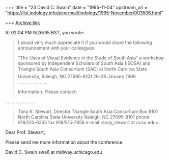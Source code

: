 +++
title = "23 David C. Swain"
date = "1995-11-04"
upstream_url = "https://list.indology.info/pipermail/indology/1995-November/003506.html"

+++
[Archive link](https://list.indology.info/pipermail/indology/1995-November/003506.html)

At 02:04 PM 9/26/95 BST, you wrote:
>I would very much appreciate it if you would share the following
>announcement with your colleagues:
>
>"The Uses of Visual Evidence in the Study of South Asia"
>a workshop sponsored by
>Independent Scholars of South Asia (ISOSA) and
>Triangle South Asia Consortium (SAC)
>at North Carolina State University, Raleigh, NC 27695-8101
>26-28 January 1996
>.......................
>
>Information.  Please contact:
>
........................
>
>Tony K. Stewart, Director
>Triangle South Asia Consortium
>Box 8101
>North Carolina State University
>Raleigh, NC 27695-8101
>phone 919/515-6335
>fax 919/515-7856
>e-mail <tony_stewart at ncsu.edu>.
>
>

Dear Prof. Stewart,

Please send me more information about the conference.

David C. Swain
swa6 at midway.uchicago.edu






